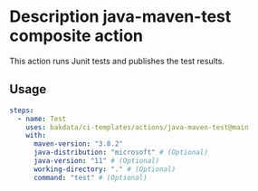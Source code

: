 # Description java-maven-test composite action

This action runs Junit tests and publishes the test results.

## Usage

```yaml
steps:
  - name: Test
    uses: bakdata/ci-templates/actions/java-maven-test@main
    with:
      maven-version: "3.8.2"
      java-distribution: "microsoft" # (Optional)
      java-version: "11" # (Optional)
      working-directory: "." # (Optional)
      command: "test" # (Optional)
```
